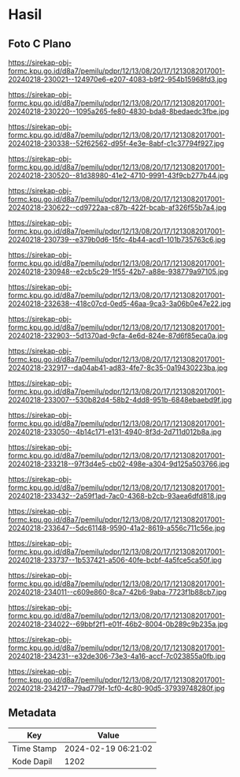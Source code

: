 # Hasil

## Foto C Plano

https://sirekap-obj-formc.kpu.go.id/d8a7/pemilu/pdpr/12/13/08/20/17/1213082017001-20240218-230021--124970e6-e207-4083-b9f2-954b15968fd3.jpg

https://sirekap-obj-formc.kpu.go.id/d8a7/pemilu/pdpr/12/13/08/20/17/1213082017001-20240218-230220--1095a265-fe80-4830-bda8-8bedaedc3fbe.jpg

https://sirekap-obj-formc.kpu.go.id/d8a7/pemilu/pdpr/12/13/08/20/17/1213082017001-20240218-230338--52f62562-d95f-4e3e-8abf-c1c37794f927.jpg

https://sirekap-obj-formc.kpu.go.id/d8a7/pemilu/pdpr/12/13/08/20/17/1213082017001-20240218-230520--81d38980-41e2-4710-9991-43f9cb277b44.jpg

https://sirekap-obj-formc.kpu.go.id/d8a7/pemilu/pdpr/12/13/08/20/17/1213082017001-20240218-230622--cd9722aa-c87b-422f-bcab-af326f55b7a4.jpg

https://sirekap-obj-formc.kpu.go.id/d8a7/pemilu/pdpr/12/13/08/20/17/1213082017001-20240218-230739--e379b0d6-15fc-4b44-acd1-101b735763c6.jpg

https://sirekap-obj-formc.kpu.go.id/d8a7/pemilu/pdpr/12/13/08/20/17/1213082017001-20240218-230948--e2cb5c29-1f55-42b7-a88e-938779a97105.jpg

https://sirekap-obj-formc.kpu.go.id/d8a7/pemilu/pdpr/12/13/08/20/17/1213082017001-20240218-232638--418c07cd-0ed5-46aa-9ca3-3a06b0e47e22.jpg

https://sirekap-obj-formc.kpu.go.id/d8a7/pemilu/pdpr/12/13/08/20/17/1213082017001-20240218-232903--5d1370ad-9cfa-4e6d-824e-87d6f85eca0a.jpg

https://sirekap-obj-formc.kpu.go.id/d8a7/pemilu/pdpr/12/13/08/20/17/1213082017001-20240218-232917--da04ab41-ad83-4fe7-8c35-0a19430223ba.jpg

https://sirekap-obj-formc.kpu.go.id/d8a7/pemilu/pdpr/12/13/08/20/17/1213082017001-20240218-233007--530b82d4-58b2-4dd8-951b-6848ebaebd9f.jpg

https://sirekap-obj-formc.kpu.go.id/d8a7/pemilu/pdpr/12/13/08/20/17/1213082017001-20240218-233050--4b14c171-e131-4940-8f3d-2d711d012b8a.jpg

https://sirekap-obj-formc.kpu.go.id/d8a7/pemilu/pdpr/12/13/08/20/17/1213082017001-20240218-233218--97f3d4e5-cb02-498e-a304-9d125a503766.jpg

https://sirekap-obj-formc.kpu.go.id/d8a7/pemilu/pdpr/12/13/08/20/17/1213082017001-20240218-233432--2a59f1ad-7ac0-4368-b2cb-93aea6dfd818.jpg

https://sirekap-obj-formc.kpu.go.id/d8a7/pemilu/pdpr/12/13/08/20/17/1213082017001-20240218-233647--5dc61148-9590-41a2-8619-a556c711c56e.jpg

https://sirekap-obj-formc.kpu.go.id/d8a7/pemilu/pdpr/12/13/08/20/17/1213082017001-20240218-233737--1b537421-a506-40fe-bcbf-4a5fce5ca50f.jpg

https://sirekap-obj-formc.kpu.go.id/d8a7/pemilu/pdpr/12/13/08/20/17/1213082017001-20240218-234011--c609e860-8ca7-42b6-9aba-7723f1b88cb7.jpg

https://sirekap-obj-formc.kpu.go.id/d8a7/pemilu/pdpr/12/13/08/20/17/1213082017001-20240218-234022--69bbf2f1-e01f-46b2-8004-0b289c9b235a.jpg

https://sirekap-obj-formc.kpu.go.id/d8a7/pemilu/pdpr/12/13/08/20/17/1213082017001-20240218-234231--e32de306-73e3-4a16-accf-7c023855a0fb.jpg

https://sirekap-obj-formc.kpu.go.id/d8a7/pemilu/pdpr/12/13/08/20/17/1213082017001-20240218-234217--79ad779f-1cf0-4c80-90d5-37939748280f.jpg


## Metadata

| Key        | Value               |
| ---------- | ------------------- |
| Time Stamp | 2024-02-19 06:21:02 |
| Kode Dapil | 1202                |




